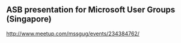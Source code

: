 ## ASB presentation for Microsoft User Groups (Singapore)

http://www.meetup.com/mssgug/events/234384762/
